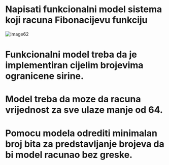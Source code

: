 # Napisati funkcionalni model sistema koji racuna Fibonacijevu funkciju
![image62](https://user-images.githubusercontent.com/48694046/72671371-587f9000-3a49-11ea-9fe0-65134a001090.gif)
# Funkcionalni model treba da je implementiran cijelim brojevima ogranicene sirine.
# Model treba da moze da racuna vrijednost za sve ulaze manje od 64.
# Pomocu modela odrediti minimalan broj bita za predstavljanje brojeva da bi model racunao bez greske.
